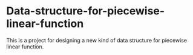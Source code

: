 # Data-structure-for-piecewise-linear-function

This is a project for designing a new kind of data structure for piecewise linear function.
